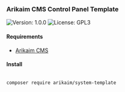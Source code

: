 ### Arikaim CMS Control Panel Template
![Version: 1.0.0](https://img.shields.io/github/release/arikaim/system-template.svg)
![License: GPL3](https://img.shields.io/badge/License-GPLv3-blue.svg)



#### Requirements 
  * [Arikaim CMS](https://github.com/arikaim/arikaim)
  


#### Install
```bash

composer require arikaim/system-template

```